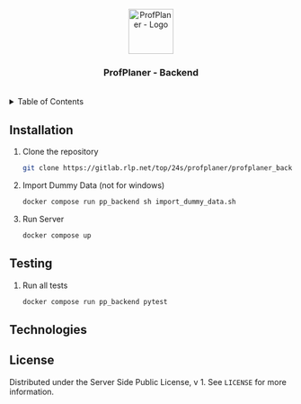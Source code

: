 <!-- PROJECT LOGO -->
<br />
<div align="center">
  <a href="https://gitlab.rlp.net/top/24s/profplaner/pp_frontend_react">
    <img src="https://gitlab.rlp.net/uploads/-/system/group/avatar/66550/Entwurf_28.png?width=48" alt="ProfPlaner - Logo" width="80" height="80">
  </a>
  <h3 align="center">ProfPlaner - Backend</h3>
  <br />
</div>





<!-- TABLE OF CONTENTS -->
<details>
  <summary>Table of Contents</summary>
  <ol>
    <li><a href="#installation">Installation</a></li>
    <li><a href="#testing">Testing</a></li>
    <li><a href="#technologies">Technologies</a></li>
    <li><a href="#license">License</a></li>
  </ol>
</details>





<!-- INSTALLATION -->
## Installation

1. Clone the repository
   ```sh
   git clone https://gitlab.rlp.net/top/24s/profplaner/profplaner_backend.git
   ```
2. Import Dummy Data (not for windows)
   ```sh
   docker compose run pp_backend sh import_dummy_data.sh
   ```
3. Run Server
   ```sh
   docker compose up
   ```





<!-- Testing -->
## Testing

1. Run all tests
   ```sh
   docker compose run pp_backend pytest
   ```





<!-- TECHNOLOGIES -->
## Technologies





<!-- LICENSE -->
## License

Distributed under the Server Side Public License, v 1. See `LICENSE` for more information.
